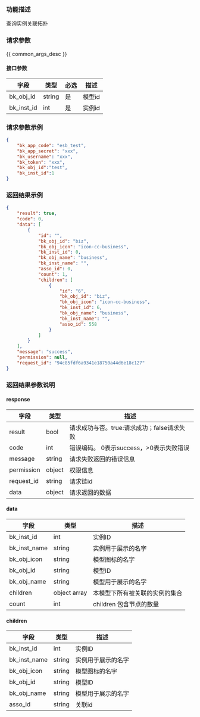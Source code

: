 ### 功能描述

查询实例关联拓扑

### 请求参数

{{ common_args_desc }}

#### 接口参数

| 字段         | 类型     | 必选 | 描述   |
|------------|--------|----|------|
| bk_obj_id  | string | 是  | 模型id |
| bk_inst_id | int    | 是  | 实例id |

### 请求参数示例

```json
{
    "bk_app_code": "esb_test",
    "bk_app_secret": "xxx",
    "bk_username": "xxx",
    "bk_token": "xxx",
    "bk_obj_id":"test",
    "bk_inst_id":1
}
```

### 返回结果示例

```json
{
    "result": true,
    "code": 0,
    "data": [
        {
            "id": "",
            "bk_obj_id": "biz",
            "bk_obj_icon": "icon-cc-business",
            "bk_inst_id": 0,
            "bk_obj_name": "business",
            "bk_inst_name": "",
            "asso_id": 0,
            "count": 1,
            "children": [
                {
                    "id": "6",
                    "bk_obj_id": "biz",
                    "bk_obj_icon": "icon-cc-business",
                    "bk_inst_id": 6,
                    "bk_obj_name": "business",
                    "bk_inst_name": "",
                    "asso_id": 558
                }
            ]
        }
    ],
    "message": "success",
    "permission": null,
    "request_id": "94c85fdf6a9341e18750a44d6e18c127"
}
```

### 返回结果参数说明

#### response

| 字段         | 类型     | 描述                         |
|------------|--------|----------------------------|
| result     | bool   | 请求成功与否。true:请求成功；false请求失败 |
| code       | int    | 错误编码。 0表示success，>0表示失败错误  |
| message    | string | 请求失败返回的错误信息                |
| permission | object | 权限信息                       |
| request_id | string | 请求链id                      |
| data       | object | 请求返回的数据                    |

#### data

| 字段           | 类型           | 描述               |
|--------------|--------------|------------------|
| bk_inst_id   | int          | 实例ID             |
| bk_inst_name | string       | 实例用于展示的名字        |
| bk_obj_icon  | string       | 模型图标的名字          |
| bk_obj_id    | string       | 模型ID             |
| bk_obj_name  | string       | 模型用于展示的名字        |
| children     | object array | 本模型下所有被关联的实例的集合  |
| count        | int          | children 包含节点的数量 |

#### children

| 字段           | 类型     | 描述        |
|--------------|--------|-----------|
| bk_inst_id   | int    | 实例ID      |
| bk_inst_name | string | 实例用于展示的名字 |
| bk_obj_icon  | string | 模型图标的名字   |
| bk_obj_id    | string | 模型ID      |
| bk_obj_name  | string | 模型用于展示的名字 |
| asso_id      | string | 关联id      |
